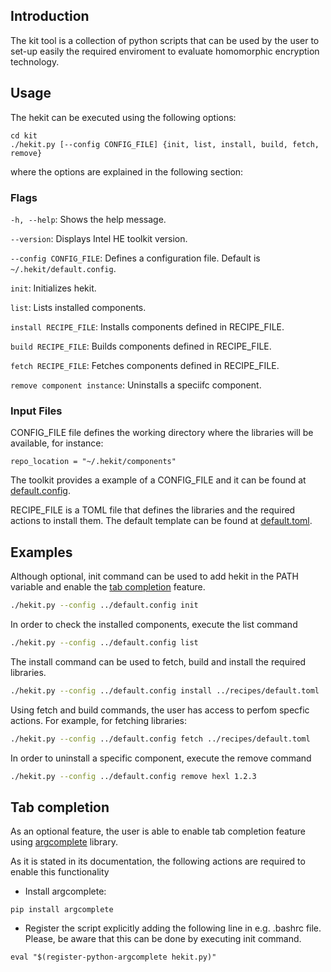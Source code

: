 ## Introduction
The kit tool is a collection of python scripts that can be used by the user to set-up easily the required enviroment to evaluate homomorphic encryption technology.

## Usage
The hekit can be executed using the following options:
```
cd kit
./hekit.py [--config CONFIG_FILE] {init, list, install, build, fetch, remove}
```
where the options are explained in the following section:

### Flags

`-h, --help`: Shows the help message.

`--version`: Displays Intel HE toolkit version.

`--config CONFIG_FILE`: Defines a configuration file. Default is `~/.hekit/default.config`.

`init`: Initializes hekit.

`list`: Lists installed components.

`install RECIPE_FILE`: Installs components defined in RECIPE_FILE.

`build RECIPE_FILE`: Builds components defined in RECIPE_FILE.

`fetch RECIPE_FILE`: Fetches components defined in RECIPE_FILE.

`remove component instance`: Uninstalls a speciifc component.

### Input Files

CONFIG_FILE file defines the working directory where the libraries will be available, for instance:
```
repo_location = "~/.hekit/components"
```
The toolkit provides a example of a CONFIG_FILE and it can be found at [default.config](../default.config).

RECIPE_FILE is a TOML file that defines the libraries and the required actions to install them. The default template can be found at [default.toml](../recipes/default.toml).

## Examples

Although optional, init command can be used to add hekit in the PATH variable and enable the [tab completion](#tab-completion) feature.
```bash
./hekit.py --config ../default.config init
```

In order to check the installed components, execute the list command
```bash
./hekit.py --config ../default.config list
```

The install command can be used to fetch, build and install the required libraries.
```bash
./hekit.py --config ../default.config install ../recipes/default.toml
```

Using fetch and build commands, the user has access to perfom specfic actions. For example, for fetching libraries:
```bash
./hekit.py --config ../default.config fetch ../recipes/default.toml
```

In order to uninstall a specific component, execute the remove command
```bash
./hekit.py --config ../default.config remove hexl 1.2.3
```

## Tab completion 
As an optional feature, the user is able to enable tab completion feature using [argcomplete](https://kislyuk.github.io/argcomplete/) library.

As it is stated in its documentation, the following actions are required to enable this functionality 
- Install argcomplete: 
```
pip install argcomplete
```

- Register the script explicitly adding the following line in e.g. .bashrc file. Please, be aware that this can be done by executing init command.
```
eval "$(register-python-argcomplete hekit.py)"
```


